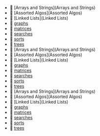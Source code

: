 * 📂 [Arrays and Strings](Arrays and Strings)
* 📂 [Assorted Algos](Assorted Algos)
* 📂 [Linked Lists](Linked Lists)
* 📂 [graphs](graphs)
* 📂 [matrices](matrices)
* 📂 [searches](searches)
* 📂 [sorts](sorts)
* 📂 [trees](trees)
* 📂 [Arrays and Strings](Arrays and Strings)
* 📂 [Assorted Algos](Assorted Algos)
* 📂 [Linked Lists](Linked Lists)
* 📂 [graphs](graphs)
* 📂 [matrices](matrices)
* 📂 [searches](searches)
* 📂 [sorts](sorts)
* 📂 [trees](trees)
* 📂 [Arrays and Strings](Arrays and Strings)
* 📂 [Assorted Algos](Assorted Algos)
* 📂 [Linked Lists](Linked Lists)
* 📂 [graphs](graphs)
* 📂 [matrices](matrices)
* 📂 [searches](searches)
* 📂 [sorts](sorts)
* 📂 [trees](trees)
